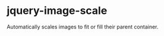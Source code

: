 jquery-image-scale
==================

Automatically scales images to fit or fill their parent container.
